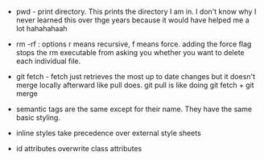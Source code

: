 -   pwd - print directory. This prints the directory I am in. I don't know why I never learned this over thge years because it would have helped me a lot hahahahaah

-   rm -rf : options r means recursive, f means force. adding the force flag stops the rm executable from asking you whether you want to delete each individual file.

-   git fetch - fetch just retrieves the most up to date changes but it doesn't merge locally afterward like pull does. git pull is like doing git fetch + git merge

-   semantic tags are the same except for their name. They have the same basic styling.

-   inline styles take precedence over external style sheets

-   id attributes overwrite class attributes
